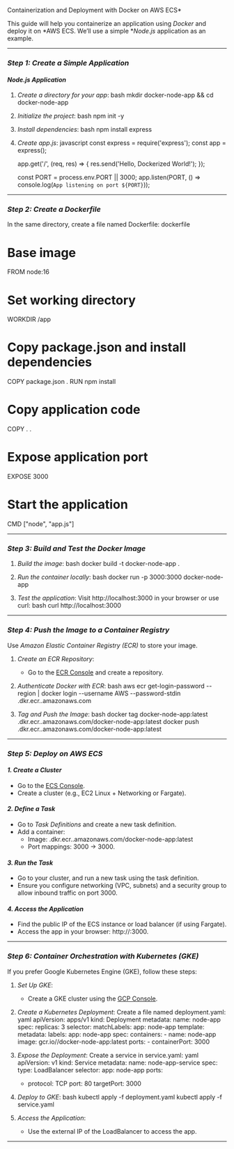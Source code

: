 Containerization and Deployment with Docker on AWS ECS*

This guide will help you containerize an application using *Docker* and deploy it on *AWS ECS. We’ll use a simple **Node.js* application as an example.

---

### *Step 1: Create a Simple Application*

#### *Node.js Application*
1. *Create a directory for your app*:
   bash
   mkdir docker-node-app && cd docker-node-app
   

2. *Initialize the project*:
   bash
   npm init -y
   

3. *Install dependencies*:
   bash
   npm install express
   

4. *Create app.js*:
   javascript
   const express = require('express');
   const app = express();

   app.get('/', (req, res) => {
       res.send('Hello, Dockerized World!');
   });

   const PORT = process.env.PORT || 3000;
   app.listen(PORT, () => console.log(`App listening on port ${PORT}`));
   

---

### *Step 2: Create a Dockerfile*
In the same directory, create a file named Dockerfile:
dockerfile
# Base image
FROM node:16

# Set working directory
WORKDIR /app

# Copy package.json and install dependencies
COPY package.json .
RUN npm install

# Copy application code
COPY . .

# Expose application port
EXPOSE 3000

# Start the application
CMD ["node", "app.js"]


---

### *Step 3: Build and Test the Docker Image*

1. *Build the image*:
   bash
   docker build -t docker-node-app .
   

2. *Run the container locally*:
   bash
   docker run -p 3000:3000 docker-node-app
   

3. *Test the application*:
   Visit http://localhost:3000 in your browser or use curl:
   bash
   curl http://localhost:3000
   

---

### *Step 4: Push the Image to a Container Registry*
Use *Amazon Elastic Container Registry (ECR)* to store your image.

1. *Create an ECR Repository*:
   - Go to the [ECR Console](https://console.aws.amazon.com/ecr/) and create a repository.

2. *Authenticate Docker with ECR*:
   bash
   aws ecr get-login-password --region <region> | docker login --username AWS --password-stdin <your-account-id>.dkr.ecr.<region>.amazonaws.com
   

3. *Tag and Push the Image*:
   bash
   docker tag docker-node-app:latest <your-account-id>.dkr.ecr.<region>.amazonaws.com/docker-node-app:latest
   docker push <your-account-id>.dkr.ecr.<region>.amazonaws.com/docker-node-app:latest
   

---

### *Step 5: Deploy on AWS ECS*

#### *1. Create a Cluster*
- Go to the [ECS Console](https://console.aws.amazon.com/ecs/).
- Create a cluster (e.g., EC2 Linux + Networking or Fargate).

#### *2. Define a Task*
- Go to *Task Definitions* and create a new task definition.
- Add a container:
  - Image: <your-account-id>.dkr.ecr.<region>.amazonaws.com/docker-node-app:latest
  - Port mappings: 3000 -> 3000.

#### *3. Run the Task*
- Go to your cluster, and run a new task using the task definition.
- Ensure you configure networking (VPC, subnets) and a security group to allow inbound traffic on port 3000.

#### *4. Access the Application*
- Find the public IP of the ECS instance or load balancer (if using Fargate).
- Access the app in your browser: http://<public-ip>:3000.

---

### *Step 6: Container Orchestration with Kubernetes (GKE)*

If you prefer Google Kubernetes Engine (GKE), follow these steps:

1. *Set Up GKE*:
   - Create a GKE cluster using the [GCP Console](https://console.cloud.google.com/kubernetes/).

2. *Create a Kubernetes Deployment*:
   Create a file named deployment.yaml:
   yaml
   apiVersion: apps/v1
   kind: Deployment
   metadata:
     name: node-app
   spec:
     replicas: 3
     selector:
       matchLabels:
         app: node-app
     template:
       metadata:
         labels:
           app: node-app
       spec:
         containers:
         - name: node-app
           image: gcr.io/<your-project-id>/docker-node-app:latest
           ports:
           - containerPort: 3000
   

3. *Expose the Deployment*:
   Create a service in service.yaml:
   yaml
   apiVersion: v1
   kind: Service
   metadata:
     name: node-app-service
   spec:
     type: LoadBalancer
     selector:
       app: node-app
     ports:
     - protocol: TCP
       port: 80
       targetPort: 3000
   

4. *Deploy to GKE*:
   bash
   kubectl apply -f deployment.yaml
   kubectl apply -f service.yaml
   

5. *Access the Application*:
   - Use the external IP of the LoadBalancer to access the app.

---
